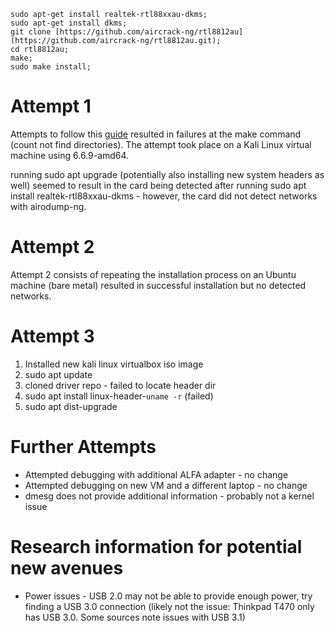 
```
sudo apt-get install realtek-rtl88xxau-dkms;
sudo apt-get install dkms;
git clone [https://github.com/aircrack-ng/rtl8812au](https://github.com/aircrack-ng/rtl8812au.git);
cd rtl8812au;
make;
sudo make install; 
```


# Attempt 1

Attempts to follow this [guide](https://hackernoon.com/configuring-the-alpha-awus036ach-wi-fi-adapter-on-kali-linux) resulted in failures at the make command (count not find directories). The attempt took place on a Kali Linux virtual machine using 6.6.9-amd64.

running sudo apt upgrade (potentially also installing new system headers as well) seemed to result in the card being detected after running sudo apt install realtek-rtl88xxau-dkms - however, the card did not detect networks with airodump-ng. 

# Attempt 2

Attempt 2 consists of repeating the installation process on an Ubuntu machine (bare metal)
resulted in successful installation but no detected networks.

# Attempt 3

1. Installed new kali linux virtualbox iso image
2. sudo apt update
3. cloned driver repo - failed to locate header dir
4. sudo apt install linux-header-`uname -r` (failed)
5. sudo apt dist-upgrade

# Further Attempts
- Attempted debugging with additional ALFA adapter  - no change 
- Attempted debugging on new VM and a different laptop - no change
- dmesg does not provide additional information - probably not a kernel issue


# Research information for potential new avenues 

- Power issues - USB 2.0 may not be able to provide enough power, try finding a USB 3.0 connection (likely not the issue: Thinkpad T470 only has USB 3.0. Some sources note issues with USB 3.1)



